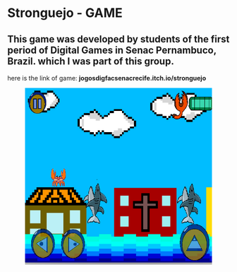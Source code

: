 # Stronguejo - GAME

## This game was developed by students of the first period of Digital Games in Senac Pernambuco, Brazil. which I was part of this group.

 here is the link of game: **jogosdigfacsenacrecife.itch.io/stronguejo**
 
 <figure>
    <img src="print_04_game.jpg"
         alt="Pong Photo" width="500" height="400">
        
</figure>
    
